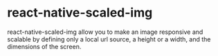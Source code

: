 # react-native-scaled-img
react-native-scaled-img allow you to make an image responsive and scalable by defining only a local url source, a height or a width, and the dimensions of the screen.
